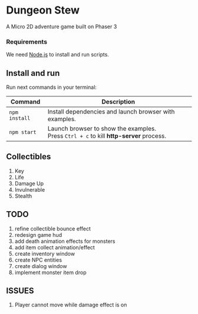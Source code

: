 # Dungeon Stew
A Micro 2D adventure game built on Phaser 3


### Requirements

We need [Node.js](https://nodejs.org) to install and run scripts.

## Install and run

Run next commands in your terminal:

| Command | Description |
|---------|-------------|
| `npm install` | Install dependencies and launch browser with examples.|
| `npm start` | Launch browser to show the examples. <br> Press `Ctrl + c` to kill **http-server** process. |


## Collectibles
1. Key
2. Life
3. Damage Up
4. Invulnerable
5. Stealth


## TODO
1. refine collectible bounce effect
2. redesign game hud
3. add death animation effects for monsters
4. add item collect animation/effect
5. create inventory window
6. create NPC entities
7. create dialog window
8. implement monster item drop


## ISSUES
1. Player cannot move while damage effect is on

